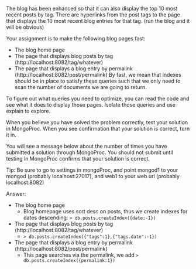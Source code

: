 The blog has been enhanced so that it can also display the top 10 most recent posts by tag. There are hyperlinks from the post tags to the page that displays the 10 most recent blog entries for that tag. (run the blog and it will be obvious)

Your assignment is to make the following blog pages fast:

- The blog home page
- The page that displays blog posts by tag (http://localhost:8082/tag/whatever)
- The page that displays a blog entry by permalink (http://localhost:8082/post/permalink)
By fast, we mean that indexes should be in place to satisfy these queries such that we only need to scan the number of documents we are going to return.

To figure out what queries you need to optimize, you can read the code and see what it does to display those pages. Isolate those queries and use explain to explore.

When you believe you have solved the problem correctly, test your solution in MongoProc. When you see confirmation that your solution is correct, turn it in.

You will see a message below about the number of times you have submitted a solution through MongoProc. You should not submit until testing in MongoProc confirms that your solution is correct.

Tip: Be sure to go to settings in mongoProc, and point mongod1 to your mongod (probably localhost:27017), and web1 to your web url (probably localhost:8082)

Answer:

- The blog home page
  - Blog homepage uses sort desc on posts, thus we create indexes for dates descending: `> db.posts.createIndex({date:-1})`
- The page that displays blog posts by tag (http://localhost:8082/tag/whatever)
  - `> db.posts.createIndex({"tags":1},{"tags.date":-1})`
- The page that displays a blog entry by permalink (http://localhost:8082/post/permalink)
  - This page searches via the permalink, we add `> db.posts.createIndex({permalink:1})`
